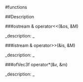 #functions

##Description





<!----------------------------------------------------------------------------->

###ostream & operator<<(&os, &M)

<!--
_syntax: operator<<(&os, &M)_
_name: operator<<_
_returns: ostream &_
_returns_description: _
_parameters: ostream &os, const ofMatrix4x4 &M_
_version_started: _
_version_deprecated: _
_summary: _
_constant: False_
_static: False_
_visible: True_
_advanced: False_
-->

_description: _







<!----------------------------------------------------------------------------->

###istream & operator>>(&is, &M)

<!--
_syntax: operator>>(&is, &M)_
_name: operator>>_
_returns: istream &_
_returns_description: _
_parameters: istream &is, ofMatrix4x4 &M_
_version_started: _
_version_deprecated: _
_summary: _
_constant: False_
_static: False_
_visible: True_
_advanced: False_
-->

_description: _







<!----------------------------------------------------------------------------->

###ofVec3f operator*(&v, &m)

<!--
_syntax: operator*(&v, &m)_
_name: operator*_
_returns: ofVec3f_
_returns_description: _
_parameters: const ofVec3f &v, const ofMatrix4x4 &m_
_version_started: _
_version_deprecated: _
_summary: _
_constant: False_
_static: False_
_visible: True_
_advanced: False_
-->

_description: _







<!----------------------------------------------------------------------------->

